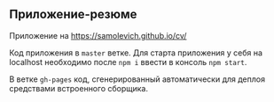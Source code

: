 Приложение-резюме
----
Приложение на https://samolevich.github.io/cv/

Код приложения в `master` ветке.
Для старта приложения у себя на localhost необходимо после `npm i` ввести в консоль `npm start`.

В ветке `gh-pages` код, сгенерированный автоматически для деплоя средствами встроенного сборщика.
